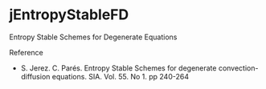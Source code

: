 # jEntropyStableFD
Entropy Stable Schemes for Degenerate Equations

Reference
- S. Jerez. C. Parés. Entropy Stable Schemes for degenerate convection-diffusion equations. SIA. Vol. 55. No 1. pp 240-264
